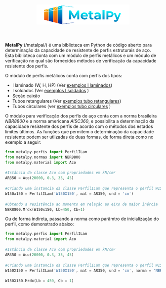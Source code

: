 <h1 align="center">
<img src="logo/logo_MP.svg" width="300">
</h1><br>

**MetalPy** (/metalpai/) é uma biblioteca em Python de código aberto para 
determinação da capacidade de resistente de perfis estruturais de aço. Esta biblioteca
conta com um módulo de perfis metálicos e um módulo de verificação no qual são fornecidos
métodos de verificação da capacidade resistente dos perfis.

O módulo de perfis metálicos conta com perfis dos tipos:

 * I laminado (W, H, HP) (Ver [exemplos I laminados](https://github.com/JoaoSevergnini/metalpy/blob/225947b5dbb88ca434fa805328f1327cdd05c037/exemplos/ex_perfis_I_laminados.ipynb))
 * I soldados (Ver  [exemplos I soldados](exemplos/ex_perfis_I_soldados.ipynb) )
 * Seção caixão
 * Tubos retangulares (Ver [exemplos tubo retangulares](exemplos/ex_perfis_tubo_ret.ipynb))
 * Tubos circulares (ver [exemplos tubo circulares](exemplos/ex_perfis_tubo_cir.ipynb) )
 

O módulo para verificação dos perfis de aço conta com a norma brasileira *NBR8800* e 
a norma americana *AISC360*, e possibilita a determinação da capacidade resistente 
dos perfis de acordo com o métodos dos estados limites últimos. As funções que permitem
o determinação da capacidade resistente podem ser utlizadas de duas formas, de forma direta
como no exemplo a seguir:

~~~python
from metalpy.perfis import PerfilILam
from metalpy.normas import NBR8800
from metalpy.material import Aco

#Istância da classe Aco com propriedades em kN/cm²
AR350 = Aco(20000, 0.3, 35, 45)

#Criando uma instancia da classe PerfilILam que representa o perfil W150X150 com as propriedades em cm
W150x150 = PerfilILam('W150X150', mat = AR350, und = 'cm')

#Obtendo a resistência ao momento em relação ao eixo de maior inércia
NBR8800.Mrdx(W150x150, Lb=450, Cb=1)
~~~~

Ou de forma indireta, passando a norma como parâmtro de inicialização do perfil,
como demonstrado abaixo:

~~~python
from metalpy.perfis import PerfilILam
from metalpy.material import Aco

#Istância da classe Aco com propriedades em kN/cm²
AR350 = Aco(20000, 0.3, 35, 45)

#Criando uma instancia da classe PerfilILam que representa o perfil W150X150 com as propriedades em cm
W150X150 = PerfilILam('W150X150', mat = AR350, und = 'cm', norma = 'NBR8800')

W150X150.Mrdx(Lb = 450, Cb = 1)
~~~
